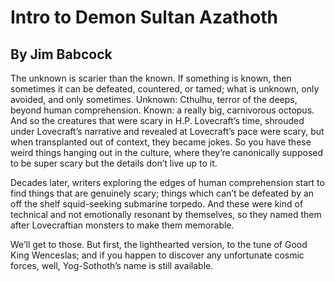 # Intro to Demon Sultan Azathoth 
## By Jim Babcock 
 
The unknown is scarier than the known. If something is known, then sometimes it can be 
defeated, countered, or tamed; what is unknown, only avoided, and only sometimes. Unknown: 
Cthulhu, terror of the deeps, beyond human comprehension. Known: a really big, carnivorous 
octopus. And so the creatures that were scary in H.P. Lovecraft’s time, shrouded under 
Lovecraft’s narrative and revealed at Lovecraft’s pace were scary, but when transplanted out of 
context, they became jokes. So you have these weird things hanging out in the culture, where 
they’re canonically supposed to be super scary but the details don’t live up to it. 
 
Decades later, writers exploring the edges of human comprehension start to find things that are 
genuinely scary; things which can’t be defeated by an off the shelf squid-seeking submarine 
torpedo. And these were kind of technical and not emotionally resonant by themselves, so they 
named them after Lovecraftian monsters to make them memorable. 
 
We’ll get to those. But first, the lighthearted version, to the tune of Good King Wenceslas; and if 
you happen to discover any unfortunate cosmic forces, well, Yog-Sothoth’s name is still 
available. 